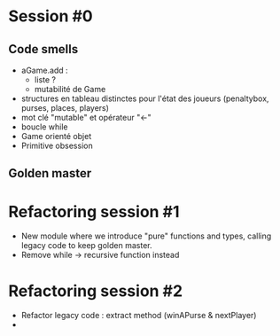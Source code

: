 # Session #0

## Code smells

* aGame.add : 
    * liste ?
    * mutabilité de Game
* structures en tableau distinctes pour l'état des joueurs (penaltybox, purses, places, players)
* mot clé "mutable" et opérateur "<-"
* boucle while
* Game orienté objet
* Primitive obsession

## Golden master

# Refactoring session #1

* New module where we introduce "pure" functions and types, calling legacy code to keep golden master.
* Remove while -> recursive function instead

# Refactoring session #2

* Refactor legacy code : extract method (winAPurse & nextPlayer)
* 